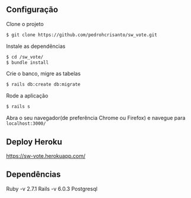 ## Configuração

Clone o projeto

```sh
$ git clone https://github.com/pedrohcrisanto/sw_vote.git
```

Instale as dependências
```sh
$ cd /sw_vote/
$ bundle install
```

Crie o banco, migre as tabelas
```sh
$ rails db:create db:migrate
```

Rode a aplicação
```sh
$ rails s
```

Abra o seu navegador(de preferência Chrome ou Firefox) e navegue para `localhost:3000/`

## Deploy Heroku

https://sw-vote.herokuapp.com/


## Dependências
Ruby -v 2.7.1
Rails -v 6.0.3
Postgresql
